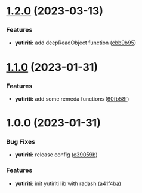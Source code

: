 # [1.2.0](https://github.com/rifandani/nxact/compare/yutiriti-v1.1.0...yutiriti-v1.2.0) (2023-03-13)


### Features

* **yutiriti:** add deepReadObject function ([cbb9b95](https://github.com/rifandani/nxact/commit/cbb9b954c6e176f4f1b59873622d8ac0571c1a26))

# [1.1.0](https://github.com/rifandani/nxact/compare/yutiriti-v1.0.0...yutiriti-v1.1.0) (2023-01-31)


### Features

* **yutiriti:** add some remeda functions ([60fb58f](https://github.com/rifandani/nxact/commit/60fb58ffdbd17565c1edbcb121c8f6ad8ff38267))

# 1.0.0 (2023-01-31)


### Bug Fixes

* **yutiriti:** release config ([e39059b](https://github.com/rifandani/nxact/commit/e39059be6ae51e908e3f7ce600920fc5bb7882aa))


### Features

* **yutiriti:** init yutiriti lib with radash ([a41f4ba](https://github.com/rifandani/nxact/commit/a41f4baceabd3afb4929d074527fa21accb5138e))
